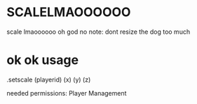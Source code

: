 # SCALELMAOOOOOO
scale lmaoooooo oh god no note: dont resize the dog too much

# ok ok usage
.setscale (playerid) (x) (y) (z)

needed permissions:
Player Management

